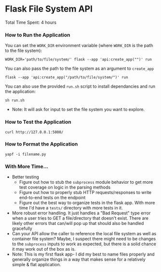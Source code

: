 # Flask File System API
Total Time Spent: 4 hours

### How to Run the Application

You can set the `WORK_DIR` environment variable (where `WORK_DIR` is the path to the file system):
```
WORK_DIR='path/to/file/system/' flask --app 'api:create_app("")' run
```

You can also pass the path to the file system as an argument to `create_app`
```
flask --app 'api:create_app("/path/to/file/system/")' run
```

You can also use the provided `run.sh` script to install dependancies and run the application:
```
sh run.sh
```
* Note: It will ask for input to set the file system you want to explore.


### How to Test the Application

```
curl http://127.0.0.1:5000/
```


### How to Format the Application

```
yapf -i filename.py
```

### With More Time...
- Better testing
  - Figure out how to stub the `subprocess` module behavior to get more test coverage on logic in the parsing methods
  - Figure out how to properly stub HTTP requests/responses to write end-to-end tests on the endpoint
  - Figure out the best way to organize tests in the flask app. With more time I'd have a `tests/` directory with more tests in it.
- More robust error handling. It just handles a "Bad Request" type error when a user tries to GET a file/directory that doesn't exist. There are likely other errors that can/will pop up that should also be handled gracefully
- Can your API allow the caller to reference the local file system as well as container file system?
  Maybe, I suspect there might need to be changes to the `subprocess` inputs to work as expected, but there is a solid chance it may work out of the box as is.
- Note: This is my first flask app- I did my best to name files properly and generally organize things in a way that makes sense for a relatively simple & flat application.
